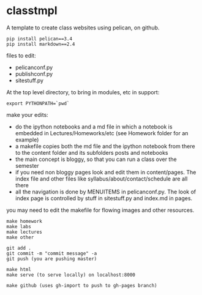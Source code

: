 classtmpl
=========

A template to create class websites using pelican, on github.

```
pip install pelican==3.4
pip install markdown==2.4
```

files to edit:

* pelicanconf.py
* publishconf.py
* sitestuff.py

At the top level directory, to bring in modules, etc in support:

```
export PYTHONPATH=`pwd`
```

make your edits:

* do the ipython notebooks and a md file in which a notebook is embedded in Lectures/Homeworks/etc (see Homework folder for an example)
* a makefile copies both the md file and the ipython notebook from there to the content folder and its subfolders posts and notebooks
* the main concept is bloggy, so that you can run a class over the semester
* if you need non bloggy pages look and edit them in content/pages. The index file and other files like syllabus/about/contact/schedule are all there
* all the navigation is done by MENUITEMS in pelicanconf.py. The look of index page is controlled by stuff in sitestuff.py and index.md in pages.

you may need to edit the makefile for flowing images and other resources.

```
make homework 
make labs
make lectures
make other

git add .
git commit -m "commit message" -a
git push (you are pushing master)

make html 
make serve (to serve locally) on localhost:8000 

make github (uses gh-import to push to gh-pages branch)
```
